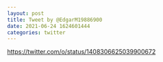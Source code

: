 ```yaml
--- 
layout: post 
title: Tweet by @EdgarM19886900 
date: 2021-06-24 1624601444 
categories: twitter 
--- 
```

https://twitter.com/o/status/1408306625039900672